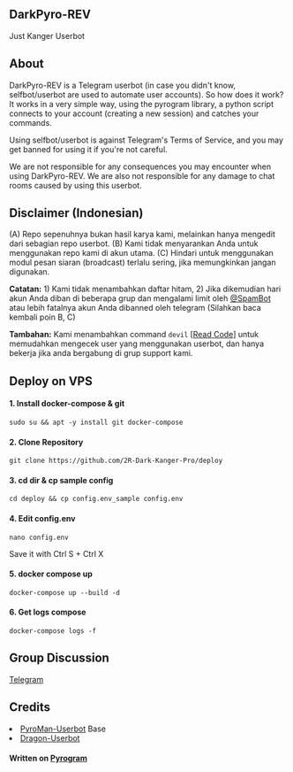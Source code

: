 <h2>DarkPyro-REV</h2>
<p>Just Kanger Userbot<p>

<h2>About</h2>
<p>DarkPyro-REV is a Telegram userbot (in case you didn't know, selfbot/userbot are used to automate user accounts). So how does it work? It works in a very simple way, using the pyrogram library, a python script connects to your account (creating a new session) and catches your commands.

Using selfbot/userbot is against Telegram's Terms of Service, and you may get banned for using it if you're not careful.

We are not responsible for any consequences you may encounter when using DarkPyro-REV. We are also not responsible for any damage to chat rooms caused by
using this userbot.</p>


<h2>Disclaimer (Indonesian)</h2>
<p>
(A) Repo sepenuhnya bukan hasil karya kami, melainkan hanya mengedit dari sebagian repo userbot.
(B) Kami tidak menyarankan Anda untuk menggunakan repo kami di akun utama.
(C) Hindari untuk menggunakan modul pesan siaran (broadcast) terlalu sering, jika memungkinkan jangan digunakan.
</p>

<p>
<b>Catatan:</b>
1) Kami tidak menambahkan daftar hitam,
2) Jika dikemudian hari akun Anda diban di beberapa grup dan mengalami limit oleh <a href='https://t.me/SpamBot'>@SpamBot</a> atau lebih fatalnya akun Anda dibanned oleh telegram (Silahkan baca kembali poin B, C)
</p>

<p>
<b>Tambahan:</b>
Kami menambahkan command <code>devil</code> [<a
href='https://github.com/2R-Dark-Kanger-Pro/DarkPyro-REV/blob/64e762f4e27aeed23a3109ac91ec3e99caa5d1d6/ProjectDark/modules/network.py#L27'>Read Code</a>] untuk memudahkan mengecek user yang menggunakan userbot, dan hanya bekerja jika anda bergabung di grup support kami.
</p>


<h2>Deploy on VPS</h2>
<h4>1. Install docker-compose & git</h4>
<pre><code>sudo su && apt -y install git docker-compose</code></pre>

<h4>2. Clone Repository</h4>
<pre><code>git clone https://github.com/2R-Dark-Kanger-Pro/deploy</code></pre>

<h4>3. cd dir & cp sample config</h4>
<pre><code>cd deploy && cp config.env_sample config.env</code></pre>

<h4>4. Edit config.env</h4>
<pre><code>nano config.env</code></pre>
<p>Save it with Ctrl S + Ctrl X</p>

<h4>5. docker compose up</h4>
<pre><code>docker-compose up --build -d</code></pre>

<h4>6. Get logs compose</h4>
<pre><code>docker-compose logs -f</code></pre>


<h2>Group Discussion</h2>
<p><a href='https://t.me/DarkPyroREV'>Telegram</a></p>


<h2>Credits</h2>
<nav>
<li><a href='https://github.com/mrismanaziz/PyroMan-Userbot'>PyroMan-Userbot</a> Base</li>
<li><a href='https://github.com/Dragon-Userbot/Dragon-Userbot'>Dragon-Userbot</a></li>
</nav>

<h4>Written on <a
href='https://github.com/pyrogram/pyrogram'>Pyrogram️</a></h4>
